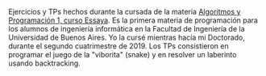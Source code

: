 Ejercicios y TPs hechos durante la cursada de la materia [Algoritmos y Programación 1, curso Essaya](https://algoritmos1rw.ddns.net/). Es la primera materia de programación para los alumnos de ingeniería informática en la Facultad de Ingeniería de la Universidad de Buenos Aires. Yo la cursé mientras hacía mi Doctorado, durante el segundo cuatrimestre de 2019. Los TPs consistieron en programar el juego de la "viborita" (snake) y en resolver un laberinto usando backtracking.
